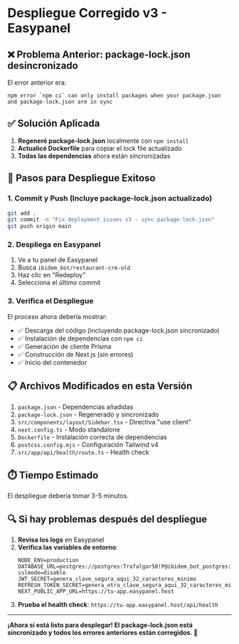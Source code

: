 # Despliegue Corregido v3 - Easypanel

## ❌ Problema Anterior: package-lock.json desincronizado

El error anterior era:
```
npm error `npm ci` can only install packages when your package.json and package-lock.json are in sync
```

## ✅ Solución Aplicada

1. **Regeneré package-lock.json** localmente con `npm install`
2. **Actualicé Dockerfile** para copiar el lock file actualizado
3. **Todas las dependencias** ahora están sincronizadas

## 🚀 Pasos para Despliegue Exitoso

### 1. Commit y Push (Incluye package-lock.json actualizado)

```bash
git add .
git commit -m "Fix deployment issues v3 - sync package-lock.json"
git push origin main
```

### 2. Despliega en Easypanel

1. Ve a tu panel de Easypanel
2. Busca `ibidem_bot/restaurant-crm-old`
3. Haz clic en "Redeploy"
4. Selecciona el último commit

### 3. Verifica el Despliegue

El proceso ahora debería mostrar:
- ✅ Descarga del código (incluyendo package-lock.json sincronizado)
- ✅ Instalación de dependencias con `npm ci`
- ✅ Generación de cliente Prisma
- ✅ Construcción de Next.js (sin errores)
- ✅ Inicio del contenedor

## 📋 Archivos Modificados en esta Versión

1. `package.json` - Dependencias añadidas
2. `package-lock.json` - Regenerado y sincronizado
3. `src/components/layout/Sidebar.tsx` - Directiva "use client"
4. `next.config.ts` - Modo standalone
5. `Dockerfile` - Instalación correcta de dependencias
6. `postcss.config.mjs` - Configuración Tailwind v4
7. `src/app/api/health/route.ts` - Health check

## ⏱️ Tiempo Estimado

El despliegue debería tomar 3-5 minutos.

## 🔍 Si hay problemas después del despliegue

1. **Revisa los logs** en Easypanel
2. **Verifica las variables de entorno**:
   ```
   NODE_ENV=production
   DATABASE_URL=postgres://postgres:Trafalgar50!P@ibidem_bot_postgres:5432/ibidem_bot?sslmode=disable
   JWT_SECRET=genera_clave_segura_aqui_32_caracteres_minimo
   REFRESH_TOKEN_SECRET=genera_otra_clave_segura_aqui_32_caracteres_minimo
   NEXT_PUBLIC_APP_URL=https://tu-app.easypanel.host
   ```
3. **Prueba el health check**: `https://tu-app.easypanel.host/api/health`

---

**¡Ahora sí está listo para desplegar! El package-lock.json está sincronizado y todos los errores anteriores están corregidos. 🎉**